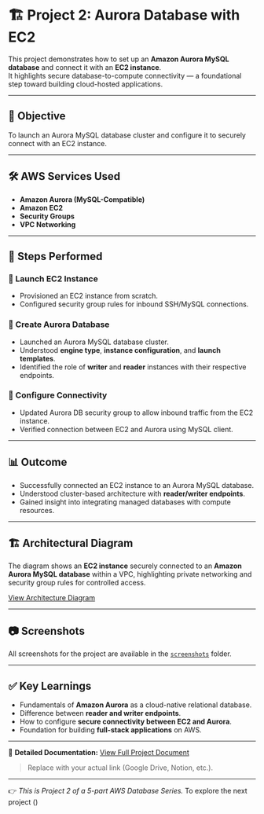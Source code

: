 # 🏗️ Project 2: Aurora Database with EC2

This project demonstrates how to set up an **Amazon Aurora MySQL database** and connect it with an **EC2 instance**.  
It highlights secure database-to-compute connectivity — a foundational step toward building cloud-hosted applications.

---

## 📌 Objective

To launch an Aurora MySQL database cluster and configure it to securely connect with an EC2 instance.

---

## 🛠️ AWS Services Used

- **Amazon Aurora (MySQL-Compatible)**
- **Amazon EC2**
- **Security Groups**
- **VPC Networking**

---

## 🚀 Steps Performed

### 🔹 Launch EC2 Instance
- Provisioned an EC2 instance from scratch.  
- Configured security group rules for inbound SSH/MySQL connections.  

### 🔹 Create Aurora Database
- Launched an Aurora MySQL database cluster.  
- Understood **engine type**, **instance configuration**, and **launch templates**.  
- Identified the role of **writer** and **reader** instances with their respective endpoints.  

### 🔹 Configure Connectivity
- Updated Aurora DB security group to allow inbound traffic from the EC2 instance.  
- Verified connection between EC2 and Aurora using MySQL client.  

---

## 📊 Outcome

- Successfully connected an EC2 instance to an Aurora MySQL database.  
- Understood cluster-based architecture with **reader/writer endpoints**.  
- Gained insight into integrating managed databases with compute resources.  

---

## 🏗️ Architectural Diagram  

The diagram shows an **EC2 instance** securely connected to an **Amazon Aurora MySQL database** within a VPC, highlighting private networking and security group rules for controlled access.  

[View Architecture Diagram](./03_Architectural_Diagram.png)

---

## 📷 Screenshots

All screenshots for the project  are available in the [`screenshots`](./02_Screenshots) folder.  

---

## ✅ Key Learnings

- Fundamentals of **Amazon Aurora** as a cloud-native relational database.  
- Difference between **reader and writer endpoints**.  
- How to configure **secure connectivity between EC2 and Aurora**.  
- Foundation for building **full-stack applications** on AWS.  

---

📄 **Detailed Documentation:** [View Full Project Document](LINK_TO_YOUR_DOCUMENT)  
> Replace with your actual link (Google Drive, Notion, etc.).

---

👉 *This is Project 2 of a 5-part AWS Database Series.*
To explore the next project ()
